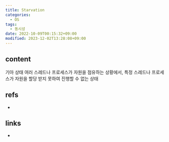 ```yaml
---
title: Starvation
categories:
  - OS
tags:
  - 동시성
date: 2022-10-09T00:15:32+09:00
modified: 2023-12-02T13:28:08+09:00
---
```


## content
기아 상태
여러 스레드나 프로세스가 자원을 점유하는 상황에서, 특정 스레드나 프로세스가 자원을 할당 받지 못하여 진행할 수 없는 상태

## refs
- 


## links
- 
